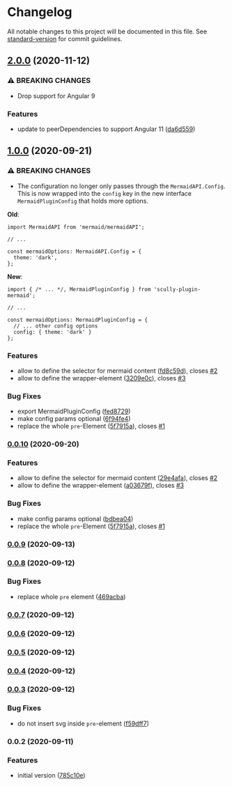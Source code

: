 # Changelog

All notable changes to this project will be documented in this file. See [standard-version](https://github.com/conventional-changelog/standard-version) for commit guidelines.

## [2.0.0](https://github.com/d-koppenhagen/scully-plugin-mermaid/compare/v1.0.0...v2.0.0) (2020-11-12)


### ⚠ BREAKING CHANGES

* Drop support for Angular 9

### Features

* update to peerDependencies to support Angular 11 ([da6d559](https://github.com/d-koppenhagen/scully-plugin-mermaid/commit/da6d55917ac994f57877b942debc34810071aec8))

## [1.0.0](https://github.com/d-koppenhagen/scully-plugin-mermaid/compare/v0.0.9...v1.0.0) (2020-09-21)


### ⚠ BREAKING CHANGES

* The configuration no longer only passes through the `MermaidAPI.Config`. This is now wrapped into the `config` key in the new interface `MermaidPluginConfig` that holds more options.

**Old**:
```
import MermaidAPI from 'mermaid/mermaidAPI';

// ...

const mermaidOptions: MermaidAPI.Config = {
  theme: 'dark',
};
```

**New**:
```
import { /* ... */, MermaidPluginConfig } from 'scully-plugin-mermaid';

// ...

const mermaidOptions: MermaidPluginConfig = {
  // ... other config options
  config: { theme: 'dark' }
};
```

### Features

* allow to define the selector for mermaid content ([fd8c59d](https://github.com/d-koppenhagen/scully-plugin-mermaid/commit/fd8c59d09edac1da04f52d20181a526aac393ab0)), closes [#2](https://github.com/d-koppenhagen/scully-plugin-mermaid/issues/2)
* allow to define the wrapper-element ([3209e0c](https://github.com/d-koppenhagen/scully-plugin-mermaid/commit/3209e0ca39e1e7e9c1bd33aeadc8d65ed54bffcb)), closes [#3](https://github.com/d-koppenhagen/scully-plugin-mermaid/issues/3)


### Bug Fixes

* export MermaidPluginConfig ([fed8729](https://github.com/d-koppenhagen/scully-plugin-mermaid/commit/fed8729e2dddc8abfb89af0fea35b623f0935e9d))
* make config params optional ([6f94fe4](https://github.com/d-koppenhagen/scully-plugin-mermaid/commit/6f94fe4dffd788a5e053adb2bdaf048e8387a15f))
* replace the whole `pre`-Element ([5f7915a](https://github.com/d-koppenhagen/scully-plugin-mermaid/commit/5f7915aa10c168fd1e1bc0a35366e6cebe06c794)), closes [#1](https://github.com/d-koppenhagen/scully-plugin-mermaid/issues/1)

### [0.0.10](https://github.com/d-koppenhagen/scully-plugin-mermaid/compare/v0.0.9...v0.0.10) (2020-09-20)


### Features

* allow to define the selector for mermaid content ([29e4afa](https://github.com/d-koppenhagen/scully-plugin-mermaid/commit/29e4afade0d3c922e529db0cd9d799ce204f2ea1)), closes [#2](https://github.com/d-koppenhagen/scully-plugin-mermaid/issues/2)
* allow to define the wrapper-element ([a03679f](https://github.com/d-koppenhagen/scully-plugin-mermaid/commit/a03679f452e97852b7da98a7eaff0bb8694ea2c9)), closes [#3](https://github.com/d-koppenhagen/scully-plugin-mermaid/issues/3)


### Bug Fixes

* make config params optional ([bdbea04](https://github.com/d-koppenhagen/scully-plugin-mermaid/commit/bdbea04a87ffd64deff4604048b6ad4b15d200b9))
* replace the whole `pre`-Element ([5f7915a](https://github.com/d-koppenhagen/scully-plugin-mermaid/commit/5f7915aa10c168fd1e1bc0a35366e6cebe06c794)), closes [#1](https://github.com/d-koppenhagen/scully-plugin-mermaid/issues/1)

### [0.0.9](https://github.com/d-koppenhagen/scully-plugin-mermaid/compare/v0.0.8...v0.0.9) (2020-09-13)

### [0.0.8](https://github.com/d-koppenhagen/scully-plugin-mermaid/compare/v0.0.7...v0.0.8) (2020-09-12)


### Bug Fixes

* replace whole `pre` element ([469acba](https://github.com/d-koppenhagen/scully-plugin-mermaid/commit/469acba181b481ac7319f5c601c13e7ccacdaf6b))

### [0.0.7](https://github.com/d-koppenhagen/scully-plugin-mermaid/compare/v0.0.6...v0.0.7) (2020-09-12)

### [0.0.6](https://github.com/d-koppenhagen/scully-plugin-mermaid/compare/v0.0.5...v0.0.6) (2020-09-12)

### [0.0.5](https://github.com/d-koppenhagen/scully-plugin-mermaid/compare/v0.0.4...v0.0.5) (2020-09-12)

### [0.0.4](https://github.com/d-koppenhagen/scully-plugin-mermaid/compare/v0.0.3...v0.0.4) (2020-09-12)

### [0.0.3](https://github.com/d-koppenhagen/scully-plugin-mermaid/compare/v0.0.2...v0.0.3) (2020-09-12)


### Bug Fixes

* do not insert svg inside `pre`-element ([f59dff7](https://github.com/d-koppenhagen/scully-plugin-mermaid/commit/f59dff73ee017856f598fe621061e548263a5e5f))

### 0.0.2 (2020-09-11)


### Features

* initial version ([785c10e](https://github.com/d-koppenhagen/scully-plugin-mermaid/commit/785c10e5b4ed4eb0f22b7106218aa27c64dcdac7))
